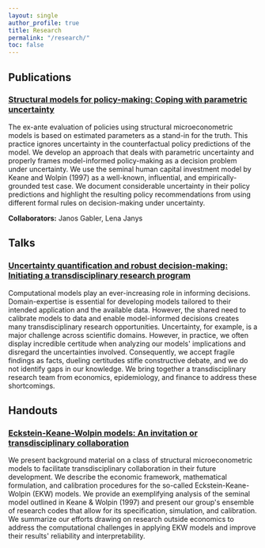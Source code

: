 ```yaml
---
layout: single
author_profile: true
title: Research
permalink: "/research/"
toc: false
---
```


## Publications

### [Structural models for policy-making: Coping with parametric uncertainty](https://arxiv.org/abs/2103.01115)

The ex-ante evaluation of policies using structural microeconometric models is based on estimated parameters as a stand-in for the truth. This practice ignores uncertainty in the counterfactual policy predictions of the model. We develop an approach that deals with parametric uncertainty and properly frames model-informed policy-making as a decision problem under uncertainty. We use the seminal human capital investment model by Keane and Wolpin (1997) as a well-known, influential, and empirically-grounded test case. We document considerable uncertainty in their policy predictions and highlight the resulting policy recommendations from using different formal rules on decision-making under uncertainty.

**Collaborators:** Janos Gabler, Lena Janys


## Talks

### [Uncertainty quantification and robust decision-making: Initiating a transdisciplinary research program](https://www.github.com/eisenhauerIO/promotion-transdisciplinary-research-program/raw/master/public/slide-deck.pdf)

Computational models play an ever-increasing role in informing decisions. Domain-expertise is essential for developing models tailored to their intended application and the available data. However, the shared need to calibrate models to data and enable model-informed decisions creates many transdisciplinary research opportunities. Uncertainty, for example, is a major challenge across scientific domains. However, in practice, we often display incredible certitude when analyzing our models' implications and disregard the uncertainties involved. Consequently, we accept fragile findings as facts, dueling certitudes stifle constructive debate, and we do not identify gaps in our knowledge. We bring together a transdisciplinary research team from economics, epidemiology, and finance to address these shortcomings.

## Handouts

### [Eckstein-Keane-Wolpin models: An invitation or transdisciplinary collaboration](https://www.github.com/OpenSourceEconomics/ekw-promotion/raw/master/promotion/ekw-handout.pdf)

We present background material on a class of structural microeconometric models to facilitate transdisciplinary collaboration in their future development. We describe the economic framework, mathematical formulation, and calibration procedures for the so-called Eckstein-Keane-Wolpin (EKW) models. We provide an exemplifying analysis of the seminal model outlined in Keane & Wolpin (1997) and present our group's ensemble of research codes that allow for its specification, simulation, and calibration. We summarize our efforts drawing on research outside economics to address the computational challenges in applying EKW models and improve their results' reliability and interpretability.
